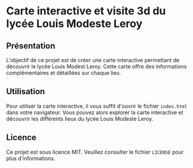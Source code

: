 # Carte interactive et visite 3d du lycée Louis Modeste Leroy

## Présentation

L'objectif de ce projet est de créer une carte interactive permettant de découvrir le lycée Louis Modest Leroy. Cette carte offre des informations complémentaires et détaillées sur chaque lieu.

## Utilisation

Pour utiliser la carte interactive, il vous suffit d'ouvrir le fichier `index.html` dans votre navigateur. Vous pouvez alors explorer la carte interactive et découvrir les différents lieux du lycée Louis Modeste Leroy.

## Licence

Ce projet est sous licence MIT. Veuillez consulter le fichier `LICENSE` pour plus d'informations.

